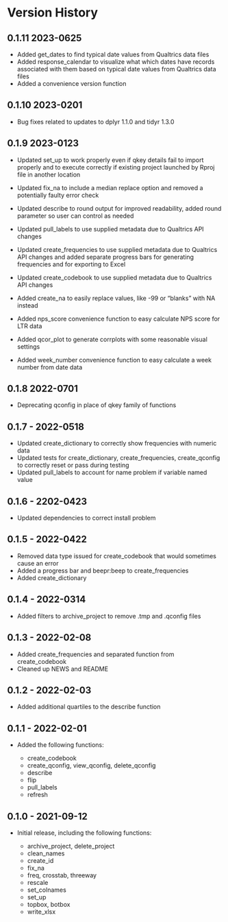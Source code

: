 <!-- README.md is generated from README.Rmd. Please edit that file -->

# Version History

## 0.1.11 2023-0625

-   Added get_dates to find typical date values from Qualtrics data
    files
-   Added response_calendar to visualize what which dates have records
    associated with them based on typical date values from Qualtrics
    data files
-   Added a convenience version function

## 0.1.10 2023-0201

-   Bug fixes related to updates to dplyr 1.1.0 and tidyr 1.3.0

## 0.1.9 2023-0123

-   Updated set_up to work properly even if qkey details fail to import
    properly and to execute correctly if existing project launched by
    Rproj file in another location

-   Updated fix_na to include a median replace option and removed a
    potentially faulty error check

-   Updated describe to round output for improved readability, added
    round parameter so user can control as needed

-   Updated pull_labels to use supplied metadata due to Qualtrics API
    changes

-   Updated create_frequencies to use supplied metadata due to Qualtrics
    API changes and added separate progress bars for generating
    frequencies and for exporting to Excel

-   Updated create_codebook to use supplied metadata due to Qualtrics
    API changes

-   Added create_na to easily replace values, like -99 or “blanks” with
    NA instead

-   Added nps_score convenience function to easy calculate NPS score for
    LTR data

-   Added qcor_plot to generate corrplots with some reasonable visual
    settings

-   Added week_number convenience function to easy calculate a week
    number from date data

## 0.1.8 2022-0701

-   Deprecating qconfig in place of qkey family of functions

## 0.1.7 - 2022-0518

-   Updated create_dictionary to correctly show frequencies with numeric
    data
-   Updated tests for create_dictionary, create_frequencies,
    create_qconfig to correctly reset or pass during testing
-   Updated pull_labels to account for name problem if variable named
    value

## 0.1.6 - 2202-0423

-   Updated dependencies to correct install problem

## 0.1.5 - 2022-0422

-   Removed data type issued for create_codebook that would sometimes
    cause an error
-   Added a progress bar and beepr:beep to create_frequencies
-   Added create_dictionary

## 0.1.4 - 2022-0314

-   Added filters to archive_project to remove .tmp and .qconfig files

## 0.1.3 - 2022-02-08

-   Added create_frequencies and separated function from create_codebook
-   Cleaned up NEWS and README

## 0.1.2 - 2022-02-03

-   Added additional quartiles to the describe function

## 0.1.1 - 2022-02-01

-   Added the following functions:

    -   create_codebook
    -   create_qconfig, view_qconfig, delete_qconfig
    -   describe
    -   flip
    -   pull_labels
    -   refresh

## 0.1.0 - 2021-09-12

-   Initial release, including the following functions:

    -   archive_project, delete_project
    -   clean_names
    -   create_id
    -   fix_na
    -   freq, crosstab, threeway
    -   rescale
    -   set_colnames
    -   set_up
    -   topbox, botbox
    -   write_xlsx
